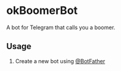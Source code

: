 # okBoomerBot
A bot for Telegram that calls you a boomer.

## Usage 

 1. Create a new bot using [@BotFather](https://telegram.me/BotFather)


